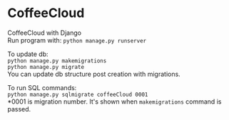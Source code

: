 # CoffeeCloud
CoffeeCloud with Django
<br>
Run program with: `python manage.py runserver`

To update db: <br>
`python manage.py makemigrations`<br>
`python manage.py migrate`<br>
You can update db structure post creation with migrations. <br>

To run SQL commands:
 <br>
`python manage.py sqlmigrate coffeeCloud 0001`
<br>*0001 is migration number. It's shown when `makemigrations` command is passed.
